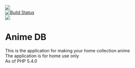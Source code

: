 <img src="http://anime-db.org/images/logo.jpg" /><br />
[![Build Status](https://travis-ci.org/anime-db/anime-db.png)](https://travis-ci.org/anime-db/anime-db)<br />
<img src="http://www.php.net/images/logos/php5-power-micro.png" />

# Anime DB #

This is the application for making your home collection anime<br />
The application is for home use only<br />
As of PHP 5.4.0
